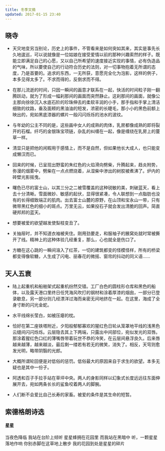 ```yaml
---
title: 冬季文摘
updated: 2017-01-15 23:40
---
```


## 晓寺

+ 天灾地变另当别论，历史上的事件，不管看来是如何突如其来，其实是事先长久地逡巡，可以说就像是一位姑娘在接受爱情以前的那种兴趣索然的样子。既能立即满足自己的心愿，又以自己所希望的速度接近实现的事情，必有伪造品的气味，所以要使自己的行动符合历史的法则，对一切事物抱着无所谓的态度，乃是首要的。追求的东西，一无所获，意愿完全化为泡影，这样的例子，本多见得太多了。不求而得的，反倒求而不得。

+ 在那儿流逝的时间，只因一瞬间的画意才联系在一起，快活的时间粒子刚一翻腾跃动，就为了形成一幅刹那间的画面而突然静止。这刹那间的画面，就像公主那向徐徐沉入水底石阶的珍珠伸去的柔软丰润的小手，那手指和手掌上清洁细致的纹路，垂及面颊的黑油油的短发，浓密的长睫毛，那小小的黑色前额上映出的，宛如黑底漆器的螺片一般闪闪烁烁的池水的波纹。

+ 与年幼的公主不同的是，这些画中女人的成熟的肉体，乳房都像成熟的即将裂开的石榴。纤巧的金银珠宝项链，杂乱的纠缠在一起，像是缠绕在乳房上的蔓草一样。

+ 清显只是把他的闲暇用于感情上，而不是自然，但如果他长大成人，也只能变成懒汉而已。

+ 回来的时候，已呈现出野蛮的朱红色的火焰滑向劈柴，升腾起来，趋炎附势，弥漫的烟雾中，劈柴在一点点燃烧着，从湿柴中渗出的树胶被煮沸了。炉内的砖壁光影摇曳。

+ 曙色已尽的富士山，以其三分之二被雪覆盖的这种锐敏的美，刺破蓝天，看上去十分清晰。雪面微妙、敏感的起伏，显得很紧凑，令人联想到一点脂肪也没有的长得细致端正的肌肉。出去富士山麓的原野，在山顶和宝永山一带，只有微带黑红色的细小的斑点。万里无云，如果投石子就会发出清脆的回声。简直硬邦邦的蓝天。

+ 想要被爱的欲望越发使梨枝变丑了。

+ 关抽屉时，并不知道衣袖被夹住。刚用劲要走，和服袖子的腋窝处就时常被撕开了线。精神上的这种体验几经重复，那么，心也就全是伤口了。

+ 方糖在这心跳的一瞬间溶入了红茶，一切的建筑都变的怪模怪样，所有的桥梁都变得像软糖，人生成了闪电、丽春花的微摇、窗帘的抖动的同义语......

## 天人五衰

+ 陆上起重机和船舶架式起重机纷然交错。工厂白色的圆柱形仓库和黑色的船体，以及露天港口里终日任凭海风吹打的钢材和涂着厚漆的烟囱，一部分已登录歇息，另一部分则几经漂洋过海而亲密无间地挤在一起。在这里，海成了全身寸断的闪光金蛇。

+ 水平线绵长莹白，如被压瘪的枕。

+ 恰好在第二座铁塔附近，夕阳般郁郁寡欢的猩红色日轮从笼罩地平线的浅黑色云缝间闪闪烁烁。云层隐去其上下两端，只露出中间部位，宛似发光的双唇。那涂着猩红色口红的薄嘴唇带着玩世不恭的冷笑，在云层间悬浮良久。后来唇越来越薄，越来越淡，最后剩一缕若有若无的微笑，消失了。相反，天穹则愈发光明，略带阴翳的光郎。

+ 大概所谓轮回便是对低俗的惩罚。低俗最大的原因来自于求生的欲望。本多无疑也是其中一份子。

+ 阿透和百子手拉手站在草坪中央。两人的身影同样以幻象式长度远远往东面伸展开去，宛如两条长长的鲨鱼咬着两人的脚腕。

+ 人们断不会爱比自己长寿的家畜。被爱的条件是其生命的短暂。

## 索德格朗诗选

#### 星星

当夜色降临
我站在台阶上倾听
星星蜂拥在花园里
而我站在黑暗中
听，一颗星星落地作响
你别赤脚在这草地上散步
我的花园到处是星星的碎片
